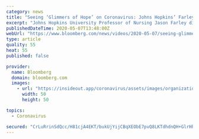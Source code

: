 ```yaml
---
category: news
title: "Seeing ‘Glimmers of Hope’ on Coronavirus: Johns Hopkins’ Farley"
excerpt: "Johns Hopkins University Professor of Nursing Jason Farley discusses what is being learned about how individuals’ immune systems fight Covid-19 in different ways. He speaks on \".\" The Bloomberg School of Public Health is supported by Michael R."
publishedDateTime: 2020-05-07T13:48:00Z
webUrl: "https://www.bloomberg.com/news/videos/2020-05-07/seeing-glimmers-of-hope-on-coronavirus-johns-hopkins-farley-video"
type: article
quality: 55
heat: 55
published: false

provider:
  name: Bloomberg
  domain: bloomberg.com
  images:
    - url: "https://insideout.app/coronavirus/assets/images/organizations/bloomberg.com-50x50.jpg"
      width: 50
      height: 50

topics:
  - Coronavirus

secured: "CrLuRrinSdQcc/H81cjA4EKT/bukUjYijCBqXEObE7pvQ8LKTdhdnQH+GlrHha6EyBrfe8fvKOxNHOWbzzkGcCnGluFU7WG/16whShqJcHlV85S6KVO6b4K8tXE9uy/HVLuiqBq5c9nDumFMR0jpYJcqga4Aoq9HIxgU5LBRGWKeOjHJ2/qENwXBSIzu4FOBHJIeykoagNuZGt3XKaCWnfl/o1wuX1UQje4hC40o3Qa9vhx1catlCrIKzhQP7t1cp9NLoAPPeLxrdq6Al9CVGbD8B9dHmEu3igfeD4YfHBFVWaCAtAdnM1wVNvpblcRIBII424wLFSJ1taEap2Ugpnr+Nr6To9NGm30SXAu5OdLiy4LZ0y4wvhWL079tKUhk/JXQKeC37SThQ7BeHm0Agt0AD48Pj5znMq6D5d6XR0FCZkUWrUjcLUEx23mFVvANRFWgSwxeoUL/WrTFyx5IFfGN2elSKAy2G8q9KIx7EnQ=;xf33XGu3W+7Tjw0h8qLb7A=="
---
```


